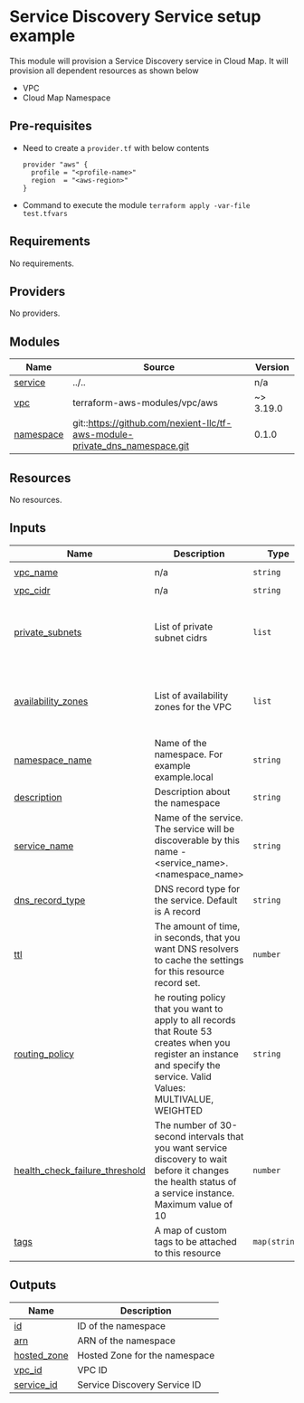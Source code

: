 # Service Discovery Service setup example
This module will provision a Service Discovery service in Cloud Map. It will provision all dependent resources as shown below
- VPC
- Cloud Map Namespace

## Pre-requisites
- Need to create a `provider.tf` with below contents
    ```
    provider "aws" {
      profile = "<profile-name>"
      region  = "<aws-region>"
    }
    ```
- Command to execute the module
  `terraform apply -var-file test.tfvars`
<!-- BEGINNING OF PRE-COMMIT-TERRAFORM DOCS HOOK -->
## Requirements

No requirements.

## Providers

No providers.

## Modules

| Name | Source | Version |
|------|--------|---------|
| <a name="module_service"></a> [service](#module\_service) | ../.. | n/a |
| <a name="module_vpc"></a> [vpc](#module\_vpc) | terraform-aws-modules/vpc/aws | ~> 3.19.0 |
| <a name="module_namespace"></a> [namespace](#module\_namespace) | git::https://github.com/nexient-llc/tf-aws-module-private_dns_namespace.git | 0.1.0 |

## Resources

No resources.

## Inputs

| Name | Description | Type | Default | Required |
|------|-------------|------|---------|:--------:|
| <a name="input_vpc_name"></a> [vpc\_name](#input\_vpc\_name) | n/a | `string` | `"test-vpc-015935234"` | no |
| <a name="input_vpc_cidr"></a> [vpc\_cidr](#input\_vpc\_cidr) | n/a | `string` | `"10.1.0.0/16"` | no |
| <a name="input_private_subnets"></a> [private\_subnets](#input\_private\_subnets) | List of private subnet cidrs | `list` | <pre>[<br>  "10.1.1.0/24",<br>  "10.1.2.0/24",<br>  "10.1.3.0/24"<br>]</pre> | no |
| <a name="input_availability_zones"></a> [availability\_zones](#input\_availability\_zones) | List of availability zones for the VPC | `list` | <pre>[<br>  "us-east-2a",<br>  "us-east-2b",<br>  "us-east-2c"<br>]</pre> | no |
| <a name="input_namespace_name"></a> [namespace\_name](#input\_namespace\_name) | Name of the namespace. For example example.local | `string` | n/a | yes |
| <a name="input_description"></a> [description](#input\_description) | Description about the namespace | `string` | `""` | no |
| <a name="input_service_name"></a> [service\_name](#input\_service\_name) | Name of the service. The service will be discoverable by this name - <service\_name>.<namespace\_name> | `string` | n/a | yes |
| <a name="input_dns_record_type"></a> [dns\_record\_type](#input\_dns\_record\_type) | DNS record type for the service. Default is A record | `string` | `"A"` | no |
| <a name="input_ttl"></a> [ttl](#input\_ttl) | The amount of time, in seconds, that you want DNS resolvers to cache the settings for this resource record set. | `number` | `10` | no |
| <a name="input_routing_policy"></a> [routing\_policy](#input\_routing\_policy) | he routing policy that you want to apply to all records that Route 53 creates when you register an instance and specify the service. Valid Values: MULTIVALUE, WEIGHTED | `string` | `"MULTIVALUE"` | no |
| <a name="input_health_check_failure_threshold"></a> [health\_check\_failure\_threshold](#input\_health\_check\_failure\_threshold) | The number of 30-second intervals that you want service discovery to wait before it changes the health status of a service instance. Maximum value of 10 | `number` | `1` | no |
| <a name="input_tags"></a> [tags](#input\_tags) | A map of custom tags to be attached to this resource | `map(string)` | `{}` | no |

## Outputs

| Name | Description |
|------|-------------|
| <a name="output_id"></a> [id](#output\_id) | ID of the namespace |
| <a name="output_arn"></a> [arn](#output\_arn) | ARN of the namespace |
| <a name="output_hosted_zone"></a> [hosted\_zone](#output\_hosted\_zone) | Hosted Zone for the namespace |
| <a name="output_vpc_id"></a> [vpc\_id](#output\_vpc\_id) | VPC ID |
| <a name="output_service_id"></a> [service\_id](#output\_service\_id) | Service Discovery Service ID |
<!-- END OF PRE-COMMIT-TERRAFORM DOCS HOOK -->
